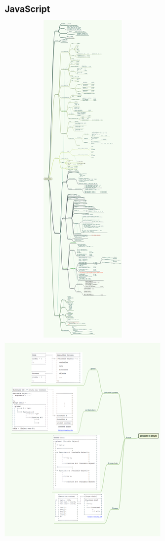 # **JavaScript**

<p align='center'>
  <a href="#"><img src='_img\JSinOnePic_1.png' alt="div"></a>
</p>

<p align='center'>
  <a href="#"><img src='_img\JSinOnePic_2.png' alt="div"></a>
</p>
